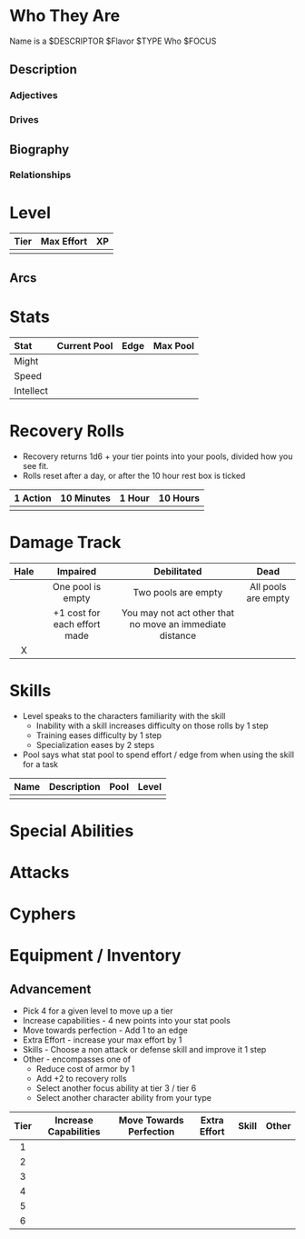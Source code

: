 # Who They Are

Name is a $DESCRIPTOR $Flavor $TYPE Who $FOCUS

## Description
### Adjectives
### Drives
## Biography
### Relationships

# Level

| Tier | Max Effort | XP  |
| :----: | :----------: | :---: |
|      |            |     |
## Arcs

# Stats

| Stat      | Current Pool | Edge | Max Pool |
| :--------- | :------------: | :----: | :--------: |
| Might     |              |      |          |
| Speed     |              |      |          |
| Intellect |              |      |          |

# Recovery Rolls
* Recovery returns 1d6 + your tier points into your pools, divided how you see fit.
* Rolls reset after a day, or after the 10 hour rest box is ticked

| 1 Action | 10 Minutes | 1 Hour | 10 Hours |
| :--------: | :----------: | :------: | :--------: |
|          |            |        |          |
# Damage Track

| Hale | Impaired                     | Debilitated                                              | Dead                |
| :----: | :----------------------------: | :--------------------------------------------------------: | :-------------------: |
|      | One pool is empty            | Two pools are empty                                      | All pools are empty |
|      | +1 cost for each effort made | You may not act other that no move an immediate distance |                     |
| X    |                              |                                                          |                     |
# Skills
* Level speaks to the characters familiarity with the skill
	* Inability with a skill increases difficulty on those rolls by 1 step
	* Training eases difficulty by 1 step
	* Specialization eases by 2 steps
* Pool says what stat pool to spend effort / edge from when using the skill for a task

| Name | Description | Pool | Level |
| :---- | :----------- | :----: | :-----: |
|      |             |      |       |

# Special Abilities

# Attacks

# Cyphers

# Equipment / Inventory

## Advancement
* Pick 4 for a given level to move up a tier
* Increase capabilities - 4 new points into your stat pools
* Move towards perfection - Add 1 to an edge
* Extra Effort - increase your max effort by 1
* Skills - Choose a non attack or defense skill and improve it 1 step
* Other - encompasses one of
	* Reduce cost of armor by 1
	* Add +2 to recovery rolls
	* Select another focus ability at tier 3 / tier 6
	* Select another character ability from your type


| Tier | Increase Capabilities | Move Towards Perfection | Extra Effort | Skill | Other |
| :----: | :---------------------: | :-----------------------: | :------------: | :-----: | :-----: |
| 1    |                       |                         |              |       |       |
| 2    |                       |                         |              |       |       |
| 3    |                       |                         |              |       |       |
| 4    |                       |                         |              |       |       |
| 5    |                       |                         |              |       |       |
| 6    |                       |                         |              |       |       |
